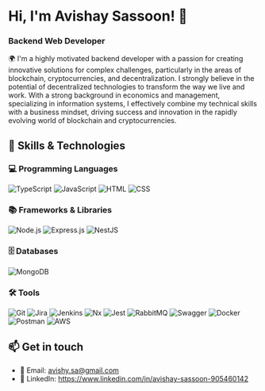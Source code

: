 # Hi, I'm Avishay Sassoon! 👋

### Backend Web Developer

🌍 I'm a highly motivated backend developer with a passion for creating innovative solutions for complex challenges, particularly in the areas of blockchain, cryptocurrencies, and decentralization. I strongly believe in the potential of decentralized technologies to transform the way we live and work. With a strong background in economics and management, specializing in information systems, I effectively combine my technical skills with a business mindset, driving success and innovation in the rapidly evolving world of blockchain and cryptocurrencies.



## 🔧 Skills & Technologies

### 💻 Programming Languages

![TypeScript](https://img.shields.io/badge/-TypeScript-blue) ![JavaScript](https://img.shields.io/badge/-JavaScript-yellow) ![HTML](https://img.shields.io/badge/-HTML-orange) ![CSS](https://img.shields.io/badge/-CSS-blue)

### 📚 Frameworks & Libraries

![Node.js](https://img.shields.io/badge/-Node.js-green) ![Express.js](https://img.shields.io/badge/-Express.js-lightgrey) ![NestJS](https://img.shields.io/badge/-NestJS-red)

### 🗄️ Databases

![MongoDB](https://img.shields.io/badge/-MongoDB-green)

### 🛠️ Tools

![Git](https://img.shields.io/badge/-Git-orange) ![Jira](https://img.shields.io/badge/-Jira-blue) ![Jenkins](https://img.shields.io/badge/-Jenkins-red) ![Nx](https://img.shields.io/badge/-Nx-blue) ![Jest](https://img.shields.io/badge/-Jest-yellow) ![RabbitMQ](https://img.shields.io/badge/-RabbitMQ-red) ![Swagger](https://img.shields.io/badge/-Swagger-green) ![Docker](https://img.shields.io/badge/-Docker-blue) ![Postman](https://img.shields.io/badge/-Postman-orange) ![AWS](https://img.shields.io/badge/-AWS-lightgrey)


## 📫 Get in touch

- 📧 Email: avishy.sa@gmail.com
- 🔗 LinkedIn: https://www.linkedin.com/in/avishay-sassoon-905460142
